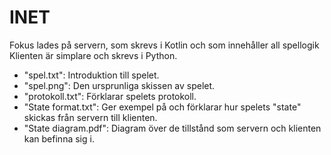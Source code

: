 # INET

Fokus lades på servern, som skrevs i Kotlin och som innehåller all spellogik
Klienten är simplare och skrevs i Python.

- "spel.txt": Introduktion till spelet.
- "spel.png": Den ursprunliga skissen av spelet.
- "protokoll.txt": Förklarar spelets protokoll.
- "State format.txt": Ger exempel på och förklarar hur spelets "state" skickas från servern till klienten.
- "State diagram.pdf": Diagram över de tillstånd som servern och klienten kan befinna sig i.

